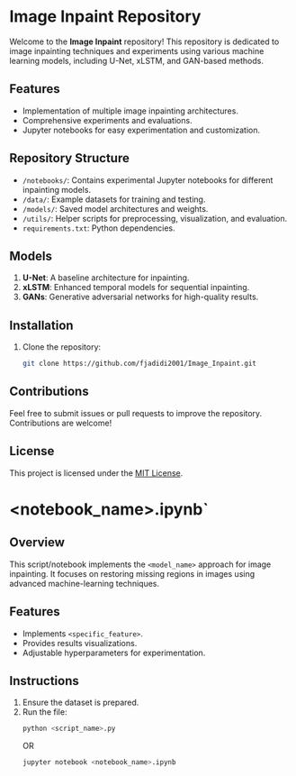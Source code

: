# Image Inpaint Repository

Welcome to the **Image Inpaint** repository! This repository is dedicated to image inpainting techniques and experiments using various machine learning models, including U-Net, xLSTM, and GAN-based methods.

## Features
- Implementation of multiple image inpainting architectures.
- Comprehensive experiments and evaluations.
- Jupyter notebooks for easy experimentation and customization.

## Repository Structure
- `/notebooks/`: Contains experimental Jupyter notebooks for different inpainting models.
- `/data/`: Example datasets for training and testing.
- `/models/`: Saved model architectures and weights.
- `/utils/`: Helper scripts for preprocessing, visualization, and evaluation.
- `requirements.txt`: Python dependencies.

## Models
1. **U-Net**: A baseline architecture for inpainting.
2. **xLSTM**: Enhanced temporal models for sequential inpainting.
3. **GANs**: Generative adversarial networks for high-quality results.

## Installation
1. Clone the repository:
   ```bash
   git clone https://github.com/fjadidi2001/Image_Inpaint.git
   ```



## Contributions
Feel free to submit issues or pull requests to improve the repository. Contributions are welcome!

## License
This project is licensed under the [MIT License](LICENSE).

# <notebook_name>.ipynb`

## Overview
This script/notebook implements the `<model_name>` approach for image inpainting. It focuses on restoring missing regions in images using advanced machine-learning techniques.

## Features
- Implements `<specific_feature>`.
- Provides results visualizations.
- Adjustable hyperparameters for experimentation.

## Instructions
1. Ensure the dataset is prepared.
2. Run the file:
   ```bash
   python <script_name>.py
   ```
   OR
   ```bash
   jupyter notebook <notebook_name>.ipynb
   ```
